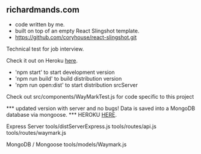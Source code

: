 ## richardmands.com

* code written by me.
* built on top of an empty React Slingshot template.
* https://github.com/coryhouse/react-slingshot.git

Technical test for job interview.

Check it out on Heroku <a target="blank" href="https://gentle-fjord-88011.herokuapp.com/">here</a>.

* 'npm start' to start development version
* 'npm run build' to build distribution version
* 'npm run open:dist' to start distribution srcServer

Check out src/components/WayMarkTest.js for code specific to this project

*** updated version with server and no bugs! Data is saved into a MongoDB database via mongoose.
*** HEROKU <a target="blank" href="https://fierce-wave-64427.herokuapp.com/">HERE</a>.

Express Server
tools/distServerExpress.js
tools/routes/api.js
tools/routes/waymark.js

MongoDB / Mongoose
tools/models/Waymark.js
